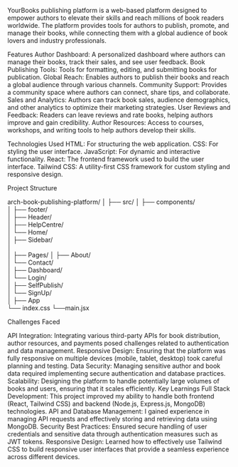 
YourBooks publishing platform is a web-based platform designed to empower authors to elevate their skills and reach millions of book readers worldwide. The platform provides tools for authors to publish, promote, and manage their books, while connecting them with a global audience of book lovers and industry professionals.

Features
Author Dashboard: A personalized dashboard where authors can manage their books, track their sales, and see user feedback.
Book Publishing Tools: Tools for formatting, editing, and submitting books for publication.
Global Reach: Enables authors to publish their books and reach a global audience through various channels.
Community Support: Provides a community space where authors can connect, share tips, and collaborate.
Sales and Analytics: Authors can track book sales, audience demographics, and other analytics to optimize their marketing strategies.
User Reviews and Feedback: Readers can leave reviews and rate books, helping authors improve and gain credibility.
Author Resources: Access to courses, workshops, and writing tools to help authors develop their skills.

Technologies Used
HTML: For structuring the web application.
CSS: For styling the user interface.
JavaScript: For dynamic and interactive functionality.
React: The frontend framework used to build the user interface.
Tailwind CSS: A utility-first CSS framework for custom styling and responsive design.

Project Structure

arch-book-publishing-platform/
│
├── src/
│ ├── components/  
│ ├── footer/  
│ ├── Header/  
│ ├── HelpCentre/  
│ └── Home/  
│ ├── Sidebar/  
│  
│
├── Pages/
│ ├── About/  
│ └── Contact/  
│ ├── Dashboard/  
│ └── Login/  
│ ├── SelfPublish/  
│ └── SignUp/  
│
├── App  
└── index.css
└──main.jsx

Challenges Faced

API Integration: Integrating various third-party APIs for book distribution, author resources, and payments posed challenges related to authentication and data management.
Responsive Design: Ensuring that the platform was fully responsive on multiple devices (mobile, tablet, desktop) took careful planning and testing.
Data Security: Managing sensitive author and book data required implementing secure authentication and database practices.
Scalability: Designing the platform to handle potentially large volumes of books and users, ensuring that it scales efficiently.
Key Learnings
Full Stack Development: This project improved my ability to handle both frontend (React, Tailwind CSS) and backend (Node.js, Express.js, MongoDB) technologies.
API and Database Management: I gained experience in managing API requests and effectively storing and retrieving data using MongoDB.
Security Best Practices: Ensured secure handling of user credentials and sensitive data through authentication measures such as JWT tokens.
Responsive Design: Learned how to effectively use Tailwind CSS to build responsive user interfaces that provide a seamless experience across different devices.

